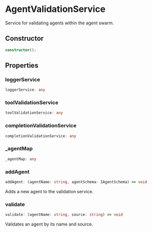 # AgentValidationService

Service for validating agents within the agent swarm.

## Constructor

```ts
constructor();
```

## Properties

### loggerService

```ts
loggerService: any
```

### toolValidationService

```ts
toolValidationService: any
```

### completionValidationService

```ts
completionValidationService: any
```

### _agentMap

```ts
_agentMap: any
```

### addAgent

```ts
addAgent: (agentName: string, agentSchema: IAgentSchema) => void
```

Adds a new agent to the validation service.

### validate

```ts
validate: (agentName: string, source: string) => void
```

Validates an agent by its name and source.
